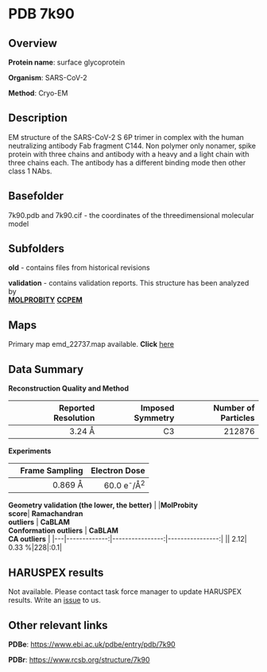 # PDB 7k90

## Overview

**Protein name**: surface glycoprotein

**Organism**: SARS-CoV-2

**Method**: Cryo-EM

## Description

EM structure of the SARS-CoV-2 S 6P trimer in complex with the human neutralizing antibody Fab fragment C144. Non polymer only nonamer, spike protein with three chains and antibody with a heavy and a light chain with three chains each. The antibody has a different binding mode then other class 1 NAbs. 

## Basefolder

7k90.pdb and 7k90.cif - the coordinates of the threedimensional molecular model

## Subfolders



**old** - contains files from historical revisions

**validation** - contains validation reports. This structure has been analyzed by <br>  [**MOLPROBITY**](https://github.com/thorn-lab/coronavirus_structural_task_force/tree/master/pdb/surface_glycoprotein/SARS-CoV-2/7k90/validation/molprobity)   [**CCPEM**](https://github.com/thorn-lab/coronavirus_structural_task_force/tree/master/pdb/surface_glycoprotein/SARS-CoV-2/7k90/validation/ccpem-validation) 



## Maps

Primary map emd_22737.map available. **Click** [here](http://ftp.wwpdb.org/pub/emdb/structures/EMD-22737/map/) 

## Data Summary
**Reconstruction Quality and Method**

|   | Reported Resolution | Imposed Symmetry | Number of Particles |
|---|-------------:|----------------:|--------------:|
|   |3.24 Å|C3|212876|

**Experiments**

|   | Frame Sampling | Electron Dose |
|---|-------------:|----------------:|
|   |0.869 Å|60.0 e<sup>-</sup>/Å<sup>2</sup>|

**Geometry validation (the lower, the better)**
|   |**MolProbity<br>score**| **Ramachandran<br>outliers** | **CaBLAM<br>Conformation outliers** | **CaBLAM<br>CA outliers** |
|---|-------------:|----------------:|----------------:|
||  2.12|  0.33 %|228|:0.1|

## HARUSPEX results

Not available. Please contact task force manager to update HARUSPEX results. Write an [issue](https://github.com/thorn-lab/coronavirus_structural_task_force/issues) to us.

## Other relevant links 
**PDBe**:  https://www.ebi.ac.uk/pdbe/entry/pdb/7k90
 
**PDBr**: https://www.rcsb.org/structure/7k90 

